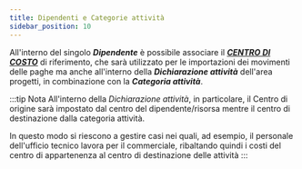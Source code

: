 ```yaml
---
title: Dipendenti e Categorie attività
sidebar_position: 10
---
```


All'interno del singolo ***Dipendente*** è possibile associare il [***CENTRO DI COSTO***](/docs/controlling/controlling-parametrization/controlling-specific-settings/cost-centers) di riferimento, che sarà utilizzato per le importazioni dei movimenti delle paghe ma anche all'interno della ***Dichiarazione attività*** dell'area progetti, in combinazione con la ***Categoria attività***.

:::tip Nota
All'interno della *Dichiarazione attività*, in particolare, il Centro di origine sarà impostato dal centro del dipendente/risorsa mentre il centro di destinazione dalla categoria attività.

In questo modo si riescono a gestire casi nei quali, ad esempio, il personale dell'ufficio tecnico lavora per il commerciale, ribaltando quindi i costi del centro di appartenenza al centro di destinazione delle attività
:::
